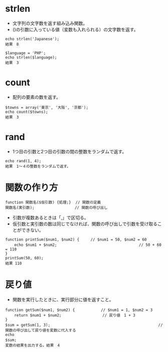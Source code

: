 # strlen
- 文字列の文字数を返す組み込み関数。
- ()の引数に入っている値（変数も入れられる）の文字数を返す。

```
echo strlen('Japanese');
結果　8
```
```
$language = 'PHP';
echo strlen($language);
結果　3
```

# count
- 配列の要素の数を返す。
```
$towns = array('東京', '大阪', '京都');
echo count($towns);
結果　3
```

# rand
- 1つ目の引数と2つ目の引数の間の整数をランダムで返す。
```
echo rand(1, 4);
結果　1〜４の整数をランダムで返す。
```

# 関数の作り方
```
function 関数名($仮引数) {処理;}  // 関数の定義
関数名(実引数);                  // 関数の呼び出し
```
- 引数が複数あるときは「,」で区切る。
- 仮引数と実引数の数は同じでなければ、関数の呼び出しで引数を受け取ることができない。
```
function printSum($num1, $num2) {     // $num1 = 50, $num2 = 60
	echo $num1 + $num2;　　　　　　　　　　　　　　　　　　　　　　// 50 + 60 = 110
}
printSum(50, 60);
結果 110
```

# 戻り値
- 関数を実行したときに、実行部分に値を返すこと。
```
function getSum($num1, $num2) {　　　　　　　// $num1 = 1, $num2 = 3
	return $num1 + $num2;　　　　　　　　　　　// 戻り値　1 + 3
}
$sum = getSum(1, 3);　　　　　　　　　　　　　　　　　　　　　　　　　　　　　// 関数の呼び出して戻り値を変数に代入する
echo $sum;　　　　　　　　　　　　　　　　　　　　　　　　　　　　　　　　　　　　　　　　　　　　　　　　　// 変数の結果を出力する。結果　4
```
